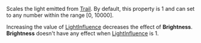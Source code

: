 Scales the light emitted from [Trail](https://developer.roblox.com/en-us/api-reference/class/Trail). By default, this property is 1 and can set to any number within the range \[0, 10000\].

Increasing the value of [LightInfluence](https://developer.roblox.com/en-us/api-reference/property/Trail/LightInfluence) decreases the effect of **Brightness**. **Brightness** doesn't have any effect when [LightInfluence](https://developer.roblox.com/en-us/api-reference/property/Trail/LightInfluence) is 1.